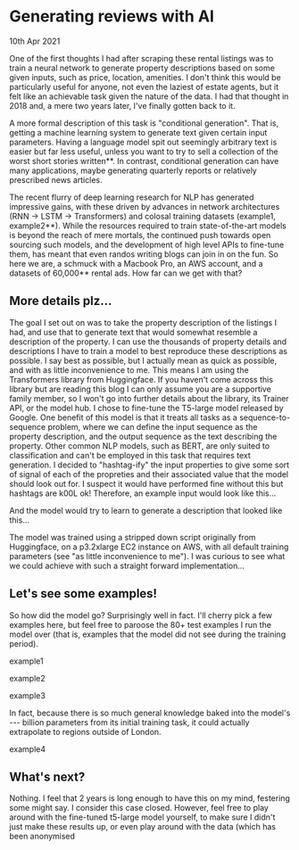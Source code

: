 # Generating reviews with AI
<time datetime="2021-04-10 07:00">10th Apr 2021</time>

One of the first thoughts I had after scraping these rental listings was to train a neural network to generate property descriptions based on some given inputs, such as price, location, amenities. I don't think this would be particularly useful for anyone, not even the laziest of estate agents, but it felt like an achievable task given the nature of the data. I had that thought in 2018 and, a mere two years later, I've finally gotten back to it. 

A more formal description of this task is "conditional generation". That is, getting a machine learning system to generate text given certain input parameters. Having a language model spit out seemingly arbitrary text is easier but far less useful, unless you want to try to sell a collection of the worst short stories written**. In contrast, conditional generation can have many applications, maybe generating quarterly reports or relatively prescribed news articles.

The recent flurry of deep learning research for NLP has generated impressive gains, with these driven by advances in network architectures (RNN -> LSTM -> Transformers) and colosal training datasets (example1, example2**). While the resources required to train state-of-the-art models is beyond the reach of mere mortals, the continued push towards open sourcing such models, and the development of high level APIs to fine-tune them, has meant that even randos writing blogs can join in on the fun. So here we are, a schmuck with a Macbook Pro, an AWS account, and a datasets of 60,000** rental ads. How far can we get with that?

## More details plz...
The goal I set out on was to take the property description of the listings I had, and use that to generate text that would somewhat resemble a description of the property. I can use the thousands of property details and descriptions I have to train a model to best reproduce these descriptions as possible. I say best as possible, but I actually mean as quick as possible, and with as little inconvenience to me. This means I am using the Transformers library from Huggingface. If you haven't come across this library but are reading this blog I can only assume you are a supportive family member, so I won't go into further details about the library, its Trainer API, or the model hub. I chose to fine-tune the T5-large model released by Google. One benefit of this model is that it treats all tasks as a sequence-to-sequence problem, where we can define the input sequence as the property description, and the output sequence as the text describing the property. Other common NLP models, such as BERT, are only suited to classification and can't be employed in this task that requires text generation. I decided to "hashtag-ify" the input properties to give some sort of signal of each of the propreties and their associated value that the model should look out for. I suspect it would have performed fine without this but hashtags are k00L ok! Therefore, an example input would look like this...

And the model would try to learn to generate a description that looked like this...


The model was trained using a stripped down script originally from Huggingface, on a p3.2xlarge EC2 instance on AWS, with all default training parameters (see "as little inconvenience to me"). I was curious to see what we could achieve with such a straight forward implementation...

## Let's see some examples!
So how did the model go? Surprisingly well in fact. I'll cherry pick a few examples here, but feel free to paroose the 80+ test examples I run the model over (that is, examples that the model did not see during the training period). 

example1 

example2

example3

In fact, because there is so much general knowledge baked into the model's --- billion parameters from its initial training task, it could actually extrapolate to regions outside of London.

example4

## What's next?
Nothing. I feel that 2 years is long enough to have this on my mind, festering some might say. I consider this case closed. However, feel free to play around with the fine-tuned t5-large model yourself, to make sure I didn't just make these results up, or even play around with the data (which has been anonymised 
